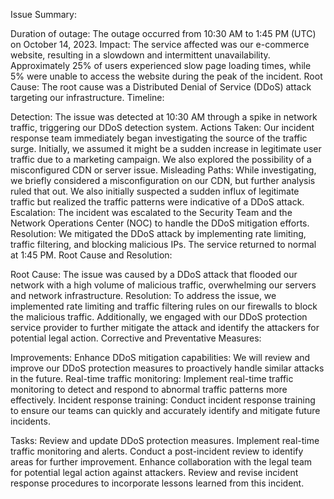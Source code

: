 Issue Summary:

Duration of outage:
The outage occurred from 10:30 AM to 1:45 PM (UTC) on October 14, 2023.
Impact: The service affected was our e-commerce website, resulting in a slowdown and intermittent unavailability. Approximately 25% of users experienced slow page loading times, while 5% were unable to access the website during the peak of the incident.
Root Cause: The root cause was a Distributed Denial of Service (DDoS) attack targeting our infrastructure.
Timeline:

Detection: 
The issue was detected at 10:30 AM through a spike in network traffic, triggering our DDoS detection system.
Actions Taken: Our incident response team immediately began investigating the source of the traffic surge. Initially, we assumed it might be a sudden increase in legitimate user traffic due to a marketing campaign. We also explored the possibility of a misconfigured CDN or server issue.
Misleading Paths: While investigating, we briefly considered a misconfiguration on our CDN, but further analysis ruled that out. We also initially suspected a sudden influx of legitimate traffic but realized the traffic patterns were indicative of a DDoS attack.
Escalation: The incident was escalated to the Security Team and the Network Operations Center (NOC) to handle the DDoS mitigation efforts.
Resolution: We mitigated the DDoS attack by implementing rate limiting, traffic filtering, and blocking malicious IPs. The service returned to normal at 1:45 PM.
Root Cause and Resolution:

Root Cause: 
The issue was caused by a DDoS attack that flooded our network with a high volume of malicious traffic, overwhelming our servers and network infrastructure.
Resolution: To address the issue, we implemented rate limiting and traffic filtering rules on our firewalls to block the malicious traffic. Additionally, we engaged with our DDoS protection service provider to further mitigate the attack and identify the attackers for potential legal action.
Corrective and Preventative Measures:

Improvements:
Enhance DDoS mitigation capabilities: We will review and improve our DDoS protection measures to proactively handle similar attacks in the future.
Real-time traffic monitoring: Implement real-time traffic monitoring to detect and respond to abnormal traffic patterns more effectively.
Incident response training: Conduct incident response training to ensure our teams can quickly and accurately identify and mitigate future incidents.

Tasks:
Review and update DDoS protection measures.
Implement real-time traffic monitoring and alerts.
Conduct a post-incident review to identify areas for further improvement.
Enhance collaboration with the legal team for potential legal action against attackers.
Review and revise incident response procedures to incorporate lessons learned from this incident.
